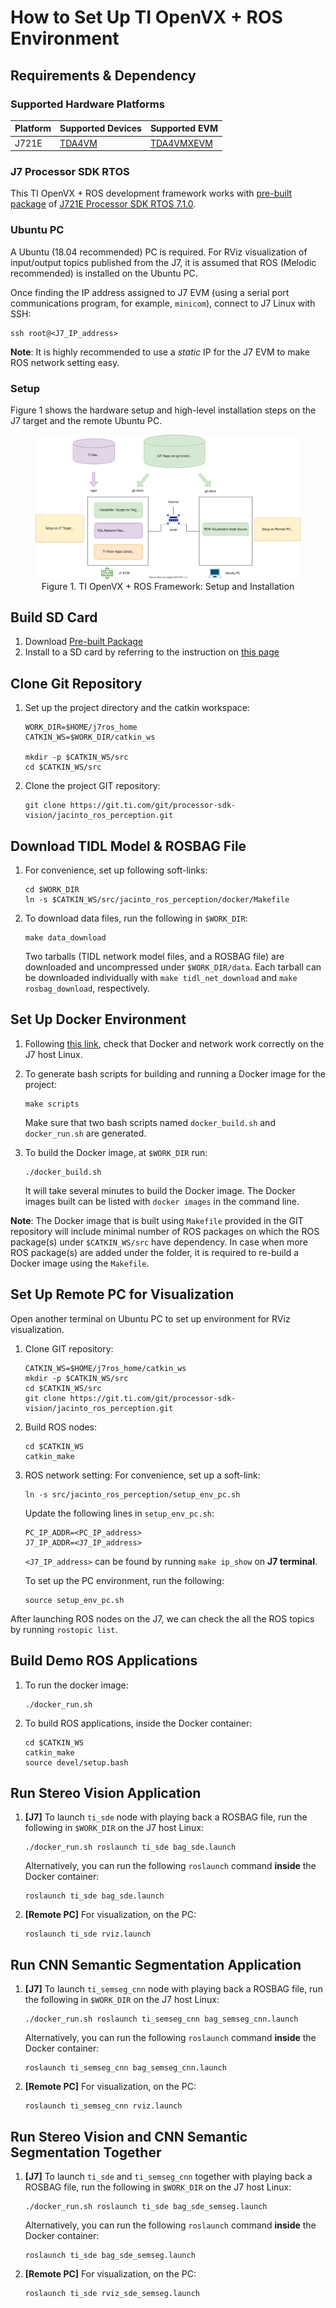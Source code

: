 How to Set Up TI OpenVX + ROS Environment
=========================================

## Requirements & Dependency

### Supported Hardware Platforms

 Platform    | Supported Devices                           | Supported EVM
-------------|---------------------------------------------|-------------------------------------------------
 J721E       | [TDA4VM](https://www.ti.com/product/TDA4VM) | [TDA4VMXEVM](https://www.ti.com/tool/TDA4VMXEVM)

### J7 Processor SDK RTOS
This TI OpenVX + ROS development framework works with [pre-built package](https://software-dl.ti.com/jacinto7/esd/processor-sdk-rtos-jacinto7/latest/exports/ti-processor-sdk-rtos-j721e-evm-07_01_00_11-prebuilt.tar.gz) of 
[J721E Processor SDK RTOS 7.1.0](https://software-dl.ti.com/jacinto7/esd/processor-sdk-rtos-jacinto7/latest/index_FDS.html).

### Ubuntu PC
A Ubuntu (18.04 recommended) PC is required. For RViz visualization of input/output topics published from the J7, it is assumed that ROS (Melodic recommended) is installed on the Ubuntu PC.

Once finding the IP address assigned to J7 EVM (using a serial port communications program, for example, `minicom`), connect to J7 Linux with SSH:<br>
```
ssh root@<J7_IP_address>
```

**Note**: It is highly recommended to use a *static* IP for the J7 EVM to make ROS network setting easy.

### Setup

Figure 1 shows the hardware setup and high-level installation steps on the J7 target and the remote Ubuntu PC.

<figure class="image">
    <center><img src="docs/tiovx_ros_setup.svg"/></center>
    <figcaption> <center>Figure 1. TI OpenVX + ROS Framework: Setup and Installation </center></figcaption>
</figure>

<!-- ================================================================================= -->
## Build SD Card

1. Download [Pre-built Package](https://software-dl.ti.com/jacinto7/esd/processor-sdk-rtos-jacinto7/latest/exports/ti-processor-sdk-rtos-j721e-evm-07_01_00_11-prebuilt.tar.gz)
2. Install to a SD card by referring to the instruction on [this page](https://software-dl.ti.com/jacinto7/esd/processor-sdk-rtos-jacinto7/latest/exports/docs/psdk_rtos/docs/user_guide/out_of_box_j721e.html)


## Clone Git Repository

1. Set up the project directory and the catkin workspace:<br>
    ```
    WORK_DIR=$HOME/j7ros_home
    CATKIN_WS=$WORK_DIR/catkin_ws

    mkdir -p $CATKIN_WS/src
    cd $CATKIN_WS/src
    ```

2. Clone the project GIT repository:<br>
    ```
    git clone https://git.ti.com/git/processor-sdk-vision/jacinto_ros_perception.git
    ```

## Download TIDL Model & ROSBAG File

1. For convenience, set up following soft-links:<br>
    ```
    cd $WORK_DIR
    ln -s $CATKIN_WS/src/jacinto_ros_perception/docker/Makefile
    ```

2. To download data files, run the following in `$WORK_DIR`:<br>
    ```
    make data_download
    ```
    Two tarballs (TIDL network model files, and a ROSBAG file) are downloaded and uncompressed under `$WORK_DIR/data`. Each tarball can be downloaded individually with `make tidl_net_download` and `make rosbag_download`, respectively.

<!-- ================================================================================= -->
## Set Up Docker Environment

1. Following [this link](https://docs.docker.com/get-started/#test-docker-installation),
check that Docker and network work correctly on the J7 host Linux.

2. To generate bash scripts for building and running a Docker image for the project:<br>
    ```
    make scripts
    ```
    Make sure that two bash scripts named `docker_build.sh` and `docker_run.sh` are generated.

3. To build the Docker image, at `$WORK_DIR` run:<br>
    ```
    ./docker_build.sh
    ```
    It will take several minutes to build the Docker image. The Docker images built can be listed with `docker images` in the command line.

**Note**: The Docker image that is built using `Makefile` provided in the GIT repository will include minimal number of ROS packages on which the ROS package(s) under `$CATKIN_WS/src` have dependency. In case when more ROS package(s) are added under the folder, it is required to re-build a Docker image using the `Makefile`.

<!-- ================================================================================= -->
## Set Up Remote PC for Visualization
Open another terminal on Ubuntu PC to set up environment for RViz visualization.

1. Clone GIT repository:<br>
    ```
    CATKIN_WS=$HOME/j7ros_home/catkin_ws
    mkdir -p $CATKIN_WS/src
    cd $CATKIN_WS/src
    git clone https://git.ti.com/git/processor-sdk-vision/jacinto_ros_perception.git
    ```

2. Build ROS nodes:<br>
    ```
    cd $CATKIN_WS
    catkin_make
    ```

3. ROS network setting: For convenience, set up a soft-link:<br>
    ```
    ln -s src/jacinto_ros_perception/setup_env_pc.sh
    ```

    Update the following lines in `setup_env_pc.sh`:<br>
    ```
    PC_IP_ADDR=<PC_IP_address>
    J7_IP_ADDR=<J7_IP_address>
    ```
    `<J7_IP_address>` can be found by running `make ip_show` on **J7 terminal**.

    To set up the PC environment, run the following:<br>
    ```
    source setup_env_pc.sh
    ```

After launching ROS nodes on the J7, we can check the all the ROS topics by running `rostopic list`.

<!-- ================================================================================= -->
## Build Demo ROS Applications

1. To run the docker image:<br>
    ```
    ./docker_run.sh
    ```

2. To build ROS applications, inside the Docker container:<br>
    ```
    cd $CATKIN_WS
    catkin_make
    source devel/setup.bash
    ```

## Run Stereo Vision Application

1. **[J7]** To launch `ti_sde` node with playing back a ROSBAG file, run the following in `$WORK_DIR` on the J7 host Linux:<br>
    ```
    ./docker_run.sh roslaunch ti_sde bag_sde.launch
    ```
    Alternatively, you can run the following `roslaunch` command **inside** the Docker container:<br>
    ```
    roslaunch ti_sde bag_sde.launch
    ```

2. **[Remote PC]** For visualization, on the PC:<br>
    ```
    roslaunch ti_sde rviz.launch
    ```

## Run CNN Semantic Segmentation Application

1. **[J7]** To launch `ti_semseg_cnn` node with playing back a ROSBAG file, run the following in `$WORK_DIR` on the J7 host Linux:<br>
    ```
    ./docker_run.sh roslaunch ti_semseg_cnn bag_semseg_cnn.launch
    ```
    Alternatively, you can run the following `roslaunch` command **inside** the Docker container:<br>
    ```
    roslaunch ti_semseg_cnn bag_semseg_cnn.launch
    ```

2. **[Remote PC]** For visualization, on the PC:<br>
    ```
    roslaunch ti_semseg_cnn rviz.launch
    ```
## Run Stereo Vision and CNN Semantic Segmentation Together

1. **[J7]** To launch `ti_sde` and `ti_semseg_cnn` together with playing back a ROSBAG file, run the following in `$WORK_DIR` on the J7 host Linux:<br>
    ```
    ./docker_run.sh roslaunch ti_sde bag_sde_semseg.launch
    ```
    Alternatively, you can run the following `roslaunch` command **inside** the Docker container:<br>
    ```
    roslaunch ti_sde bag_sde_semseg.launch
    ```

2. **[Remote PC]** For visualization, on the PC:<br>
    ```
    roslaunch ti_sde rviz_sde_semseg.launch
    ```
